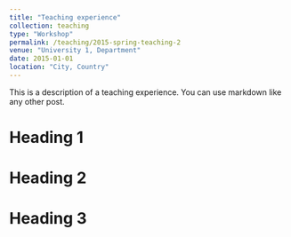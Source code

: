 ```yaml
---
title: "Teaching experience"
collection: teaching
type: "Workshop"
permalink: /teaching/2015-spring-teaching-2
venue: "University 1, Department"
date: 2015-01-01
location: "City, Country"
---
```


This is a description of a teaching experience. You can use markdown like any other post.

Heading 1
======

Heading 2
======

Heading 3
======
